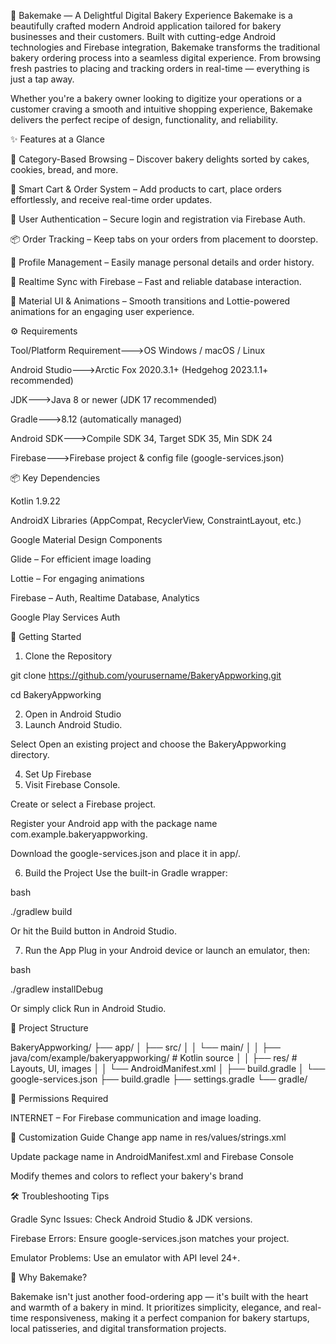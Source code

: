 🍰 Bakemake — A Delightful Digital Bakery Experience
Bakemake is a beautifully crafted modern Android application tailored for bakery businesses and their customers. Built with cutting-edge Android technologies and Firebase integration, Bakemake transforms the traditional bakery ordering process into a seamless digital experience. From browsing fresh pastries to placing and tracking orders in real-time — everything is just a tap away.

Whether you're a bakery owner looking to digitize your operations or a customer craving a smooth and intuitive shopping experience, Bakemake delivers the perfect recipe of design, functionality, and reliability.

✨ Features at a Glance

🧁 Category-Based Browsing – Discover bakery delights sorted by cakes, cookies, bread, and more.

🛒 Smart Cart & Order System – Add products to cart, place orders effortlessly, and receive real-time order updates.

🔐 User Authentication – Secure login and registration via Firebase Auth.

📦 Order Tracking – Keep tabs on your orders from placement to doorstep.

👤 Profile Management – Easily manage personal details and order history.

🔄 Realtime Sync with Firebase – Fast and reliable database interaction.

🎨 Material UI & Animations – Smooth transitions and Lottie-powered animations for an engaging user experience.

⚙️ Requirements

Tool/Platform	Requirement--->OS	Windows / macOS / Linux

Android Studio--->Arctic Fox 2020.3.1+ (Hedgehog 2023.1.1+ recommended)

JDK--->Java 8 or newer (JDK 17 recommended)

Gradle--->8.12 (automatically managed)

Android SDK--->Compile SDK 34, Target SDK 35, Min SDK 24

Firebase--->Firebase project & config file (google-services.json)

📦 Key Dependencies

Kotlin 1.9.22

AndroidX Libraries (AppCompat, RecyclerView, ConstraintLayout, etc.)

Google Material Design Components

Glide – For efficient image loading

Lottie – For engaging animations

Firebase – Auth, Realtime Database, Analytics

Google Play Services Auth

🚀 Getting Started

1. Clone the Repository
   
git clone https://github.com/yourusername/BakeryAppworking.git

cd BakeryAppworking

2. Open in Android Studio
3. Launch Android Studio.

Select Open an existing project and choose the BakeryAppworking directory.

4. Set Up Firebase
5. Visit Firebase Console.

Create or select a Firebase project.

Register your Android app with the package name com.example.bakeryappworking.

Download the google-services.json and place it in app/.

6. Build the Project 
Use the built-in Gradle wrapper:

bash

./gradlew build

Or hit the Build button in Android Studio.

7. Run the App 
Plug in your Android device or launch an emulator, then:

bash

./gradlew installDebug

Or simply click Run in Android Studio.

🧱 Project Structure

BakeryAppworking/
  ├── app/
  │   ├── src/
  │   │   └── main/
  │   │       ├── java/com/example/bakeryappworking/  # Kotlin source
  │   │       ├── res/                               # Layouts, UI, images
  │   │       └── AndroidManifest.xml
  │   ├── build.gradle
  │   └── google-services.json
  ├── build.gradle
  ├── settings.gradle
  └── gradle/
  
🔐 Permissions Required

INTERNET – For Firebase communication and image loading.

🎨 Customization Guide
Change app name in res/values/strings.xml

Update package name in AndroidManifest.xml and Firebase Console

Modify themes and colors to reflect your bakery's brand

🛠️ Troubleshooting Tips

Gradle Sync Issues: Check Android Studio & JDK versions.

Firebase Errors: Ensure google-services.json matches your project.

Emulator Problems: Use an emulator with API level 24+.

🧁 Why Bakemake?

Bakemake isn't just another food-ordering app — it's built with the heart and warmth of a bakery in mind. It prioritizes simplicity, elegance, and real-time responsiveness, making it a perfect companion for bakery startups, local patisseries, and digital transformation projects.
